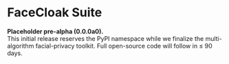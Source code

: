 # FaceCloak Suite

**Placeholder pre-alpha (0.0.0a0).**  
This initial release reserves the PyPI namespace while we finalize the
multi-algorithm facial-privacy toolkit.  Full open-source code will follow in
≤ 90 days.

